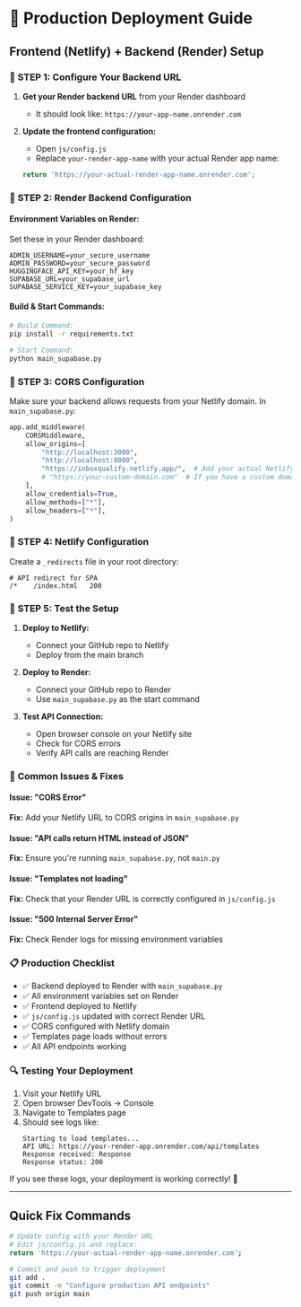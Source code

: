 # 🚀 Production Deployment Guide

## Frontend (Netlify) + Backend (Render) Setup

### 🔧 **STEP 1: Configure Your Backend URL**

1. **Get your Render backend URL** from your Render dashboard
   - It should look like: `https://your-app-name.onrender.com`

2. **Update the frontend configuration:**
   - Open `js/config.js`
   - Replace `your-render-app-name` with your actual Render app name:
   ```javascript
   return 'https://your-actual-render-app-name.onrender.com';
   ```

### 🔧 **STEP 2: Render Backend Configuration**

#### Environment Variables on Render:
Set these in your Render dashboard:
```
ADMIN_USERNAME=your_secure_username
ADMIN_PASSWORD=your_secure_password
HUGGINGFACE_API_KEY=your_hf_key
SUPABASE_URL=your_supabase_url
SUPABASE_SERVICE_KEY=your_supabase_key
```

#### Build & Start Commands:
```bash
# Build Command:
pip install -r requirements.txt

# Start Command:
python main_supabase.py
```

### 🔧 **STEP 3: CORS Configuration**

Make sure your backend allows requests from your Netlify domain. In `main_supabase.py`:

```python
app.add_middleware(
    CORSMiddleware,
    allow_origins=[
        "http://localhost:3000",
        "http://localhost:8000", 
        "https://inboxqualify.netlify.app/",  # Add your actual Netlify URL
        # "https://your-custom-domain.com"  # If you have a custom domain
    ],
    allow_credentials=True,
    allow_methods=["*"],
    allow_headers=["*"],
)
```

### 🔧 **STEP 4: Netlify Configuration**

Create a `_redirects` file in your root directory:
```
# API redirect for SPA
/*    /index.html   200
```

### 🔧 **STEP 5: Test the Setup**

1. **Deploy to Netlify:**
   - Connect your GitHub repo to Netlify
   - Deploy from the main branch

2. **Deploy to Render:**
   - Connect your GitHub repo to Render
   - Use `main_supabase.py` as the start command

3. **Test API Connection:**
   - Open browser console on your Netlify site
   - Check for CORS errors
   - Verify API calls are reaching Render

### 🚨 **Common Issues & Fixes**

#### Issue: "CORS Error"
**Fix:** Add your Netlify URL to CORS origins in `main_supabase.py`

#### Issue: "API calls return HTML instead of JSON"
**Fix:** Ensure you're running `main_supabase.py`, not `main.py`

#### Issue: "Templates not loading"
**Fix:** Check that your Render URL is correctly configured in `js/config.js`

#### Issue: "500 Internal Server Error"
**Fix:** Check Render logs for missing environment variables

### 📋 **Production Checklist**

- ✅ Backend deployed to Render with `main_supabase.py`
- ✅ All environment variables set on Render
- ✅ Frontend deployed to Netlify
- ✅ `js/config.js` updated with correct Render URL
- ✅ CORS configured with Netlify domain
- ✅ Templates page loads without errors
- ✅ All API endpoints working

### 🔍 **Testing Your Deployment**

1. Visit your Netlify URL
2. Open browser DevTools → Console
3. Navigate to Templates page
4. Should see logs like:
   ```
   Starting to load templates...
   API URL: https://your-render-app.onrender.com/api/templates
   Response received: Response
   Response status: 200
   ```

If you see these logs, your deployment is working correctly! 🎉

---

## Quick Fix Commands

```bash
# Update config with your Render URL
# Edit js/config.js and replace:
return 'https://your-actual-render-app-name.onrender.com';

# Commit and push to trigger deployment
git add .
git commit -m "Configure production API endpoints"
git push origin main
```
